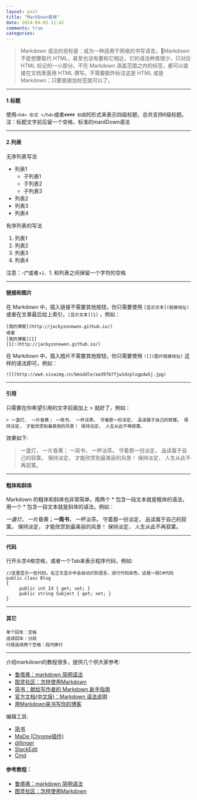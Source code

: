 ```yaml
---
layout: post
title: "MarkDown使用"
date: 2014-04-03 11:42
comments: true
categories: 
---
```


> <p>Markdown 语法的目标是：成为一种适用于网络的书写语言。Markdown不是想要取代 HTML，甚至也没有要和它相近，它的语法种类很少，只对应 HTML 标记的一小部分。不在 Markdown 涵盖范围之内的标签，都可以直接在文档里面用 HTML 撰写。不需要额外标注这是 HTML 或是 Markdown；只要直接加标签就可以了。

---

<h4> 1.标题 </h4>

使用`<h4> 形式 </h4>`或者`#### 标题`的形式来表示四级标题，总共支持6级标题。  
注：标题文字前后留一个空格，标准的mardDown语法

---

#### 2.列表 

无序列表写法  

- 列表1
  + 子列表1
  + 子列表2
  + 子列表3
- 列表2
- 列表3
- 列表4

有序列表的写法  

1. 列表1
2. 列表2
3. 列表3
4. 列表4

注意：-(*或者+)、1. 和列表之间保留一个字符的空格

---

#### 链接和图片

在 Markdown 中，插入链接不需要其他按钮，你只需要使用 `[显示文本](链接地址)` 或者在文章最后给上索引，`[显示文本][1]` ，例如：  

	[我的博客](http://jackyzonewen.github.io/)
	或者
	[我的博客][1]
	[1]:(http://jackyzonewen.github.io/)

在 Markdown 中，插入图片不需要其他按钮，你只需要使用 `![](图片链接地址)` 这样的语法即可，例如：  

	![](http://ww4.sinaimg.cn/bmiddle/aa397b7fjw1dzplsgpdw5j.jpg)
	
---

#### 引用

只需要在你希望引用的文字前面加上 > 就好了，例如：  

	> 一盏灯， 一片昏黄； 一简书， 一杯淡茶。 守着那一份淡定， 品读属于自己的寂寞。 保持淡定， 才能欣赏到最美丽的风景！ 保持淡定， 人生从此不再寂寞。

效果如下:  
> 一盏灯， 一片昏黄； 一简书， 一杯淡茶。 守着那一份淡定， 品读属于自己的寂寞。 保持淡定， 才能欣赏到最美丽的风景！ 保持淡定， 人生从此不再寂寞。

---

#### 粗体和斜体

Markdown 的粗体和斜体也非常简单，用两个 * 包含一段文本就是粗体的语法，用一个 * 包含一段文本就是斜体的语法。例如：  

*一盏灯*， 一片昏黄；**一简书**， 一杯淡茶。 守着那一份淡定， 品读属于自己的寂寞。 保持淡定， 才能欣赏到最美丽的风景！ 保持淡定， 人生从此不再寂寞。  

---

#### 代码

行开头空4格空格，或者一个Tab来表示程序代码，例如:

    //这里显示一些代码，在正文显示中会自动识别语言，进行代码染色，这是一段C#代码
    public class Blog
    {
         public int Id { get; set; }
         public string Subject { get; set; }
    }

---

#### 其它

	单个回车：空格
	连续回车：分段
	行尾连续两个空格：段内换行

---

介绍markdown的教程很多，提供几个供大家参考:

- [鲁塔弗：markdown 简明语法][5]  
- [图灵社区：怎样使用Markdown][6]  
- [简书：献给写作者的 Markdown 新手指南][7]  
- [官方文档(中文版)：Markdown 语法说明][8]  
- [用Markdown来书写你的博客][9]  


编辑工具:

- [简书][10]  
- [MaDe (Chrome插件)][11]  
- [dillinger][12]  
- [StackEdit][13] 
- [Cmd][14]

#### 参考教程：  

- [鲁塔弗：markdown 简明语法][5]  
- [图灵社区：怎样使用Markdown][6]  


[5]: http://lutaf.com/markdown-simple-usage.htm
[6]: http://www.ituring.com.cn/article/23
[7]: http://jianshu.io/p/q81RER
[8]: http://wowubuntu.com/markdown/#p
[9]: http://upwith.me/?p=503
[10]: http://jianshu.io/
[11]: https://chrome.google.com/webstore/detail/made/oknndfeeopgpibecfjljjfanledpbkog
[12]: http://dillinger.io/
[13]: https://stackedit.io/
[14]: http://www.zybuluo.com/mdeditor




